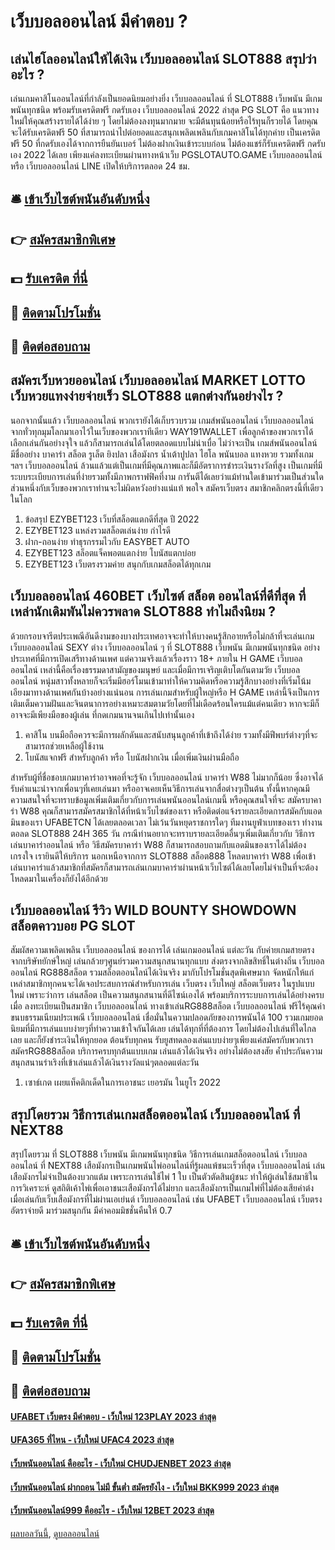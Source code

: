 # เว็บบอลออนไลน์ มีคำตอบ ?
## เล่นไฮโลออนไลน์ให้ได้เงิน เว็บบอลออนไลน์ SLOT888 สรุปว่าอะไร ?
เล่นเกมคาสิโนออนไลน์ที่กำลังเป็นยอดนิยมอย่างยิ่ง เว็บบอลออนไลน์ ที่ SLOT888 เว็บพนัน มีเกมพนันทุกชนิด พร้อมรับเครดิตฟรี กดรับเอง เว็บบอลออนไลน์ 2022 ล่าสุด PG SLOT คือ แนวทางใหม่ให้คุณสร้างรายได้ได้ง่าย ๆ โดยไม่ต้องลงทุนมากมาย จะมีต้นทุนน้อยหรือไร้ทุนก็รวยได้ โดยคุณจะได้รับเครดิตฟรี 50 ที่สามารถนำไปต่อยอดและสนุกเพลิดเพลินกับเกมคาสิโนได้ทุกค่าย เป็นเครดิตฟรี 50 ที่กดรับเองได้จากการยืนยันเบอร์ ไม่ต้องฝากเงินเข้าระบบก่อน ไม่ต้องแชร์ก็รับเครดิตฟรี กดรับเอง 2022 ได้เลย เพียงแค่ลงทะเบียนผ่านทางหน้าเว็บ PGSLOTAUTO.GAME เว็บบอลออนไลน์ หรือ เว็บบอลออนไลน์ LINE เปิดให้บริการตลอด 24 ชม.

## 🛎 [เข้าเว็บไซต์พนันอันดับหนึ่ง](https://bit.ly/3SdLNi2)
## 👉 [สมัครสมาชิกพิเศษ](https://bit.ly/3SdLNi2)
## 💵 [รับเครดิต ที่นี่](https://bit.ly/3dyRKHj)
## 👑 [ติดตามโปรโมชั่น](https://bit.ly/3dyRKHj)
## 📱 [ติดต่อสอบถาม](https://bit.ly/3dyRKHj)

## สมัครเว็บหวยออนไลน์ เว็บบอลออนไลน์ MARKET LOTTO เว็บหวยแทงง่ายจ่ายเร็ว SLOT888 แตกต่างกันอย่างไร ?
นอกจากนั้นแล้ว เว็บบอลออนไลน์ พวกเรายังได้เก็บรวบรวม เกมส์พนันออนไลน์ เว็บบอลออนไลน์ จากทั่วทุกมุมโลกมาเอาไว้ในเว็บของพวกเราทีเดียว WAY191WALLET เพื่อลูกค้าของพวกเราได้เลือกเล่นกันอย่างจุใจ แล้วก็สามารถเล่นได้โดยตลอดแบบไม่น่าเบื่อ ไม่ว่าจะเป็น เกมส์พนันออนไลน์ มีชื่ออย่าง บาคาร่า สล็อต รูเล็ต ยิงปลา เสือมังกร น้ำเต้าปูปลา ไฮโล พนันบอล แทงหวย รวมทั้งเกมฯลฯ เว็บบอลออนไลน์ ล้วนแล้วแต่เป็นเกมที่มีคุณภาพและก็มีอัตราการชำระเงินรางวัลที่สูง เป็นเกมที่มีระบบระเบียบการเล่นที่ง่ายรวมทั้งมีภาพกราฟฟิคที่งาม การันตีได้เลยว่าแม้ท่านใดเข้ามาร่วมเป็นส่วนใดส่วนหนึ่งกับเว็บของพวกเราท่านจะไม่ผิดหวังอย่างแน่แท้ พอใจ สมัครเว็บตรง สมาชิกคลิกตรงนี้ที่เดียวในโลก
1. ข้อสรุป EZYBET123 เว็บที่สล็อตแตกดีที่สุด ปี 2022
2. EZYBET123 แหล่งรวมสล็อตเล่นง่าย กำไรดี
3. ฝาก-ถอนง่าย ทำธุรกรรมไวกับ EASYBET AUTO
4. EZYBET123 สล็อตแจ็คพอตแตกง่าย โบนัสแตกบ่อย
5. EZYBET123 เว็บตรงรวมค่าย สนุกกับเกมสล็อตได้ทุกเกม

## เว็บบอลออนไลน์ 460BET เว็บไซต์ สล็อต ออนไลน์ที่ดีที่สุด ที่เหล่านักเดิมพันไม่ควรพลาด SLOT888 ทำไมถึงนิยม ?
ด้วยกรอบจารีตประเพณีอันดีงามของบางประเทศอาจจะทำให้บางคนรู้สึกอายหรือไม่กล้าที่จะเล่นเกม เว็บบอลออนไลน์ SEXY ต่าง เว็บบอลออนไลน์ ๆ ที่ SLOT888 เว็บพนัน มีเกมพนันทุกชนิด อย่างประเทศที่มีการเปิดเสรีทางด้านเพศ แต่ความจริงแล้วเรื่องราว 18+ ภายใน H GAME เว็บบอลออนไลน์ เหล่านี้คือเรื่องธรรมดาสามัญของมนุษย์ และเมื่อมีการเจริญเติบโตกันตามวัย เว็บบอลออนไลน์ หนุ่มสาวทั้งหลายก็จะเริ่มมีฮอร์โมนเข้ามาทำให้ความคิดหรือความรู้สึกบางอย่างที่เริ่มโน้มเอียงมาทางด้านเพศกันบ้างอย่างแน่นอน การเล่นเกมสำหรับผู้ใหญ่หรือ H GAME เหล่านี้จึงเป็นการเติมเต็มความฝันและจินตนาการอย่างเหมาะสมตามวัยโดยที่ไม่เดือดร้อนใครแม้แต่คนเดียว หากจะมีก็อาจจะมีเพียงมือของผู้เล่น ที่กดเกมนานจนเกินไปเท่านั้นเอง
1. คาสิโน บนมือถือควรจะมีการผลักดันและสนับสนุนลูกค้าที่เข้าถึงได้ง่าย รวมทั้งมีฟีพบร์ต่างๆที่จะสามารถช่วยเหลือผู้ใช้งาน
2. โบนัสแจกฟรี สำหรับลูกค้า หรือ โบนัสฝากเงิน เมื่อเพิ่มเงินผ่านมือถือ

สำหรับผู้ที่ชื่อชอบเกมบาคาร่าอาจพอที่จะรู้จัก เว็บบอลออนไลน์ บาคาร่า W88 ไม่มากก็น้อย ซึ่งอาจได้รับคำแนะนำจากเพื่อนๆที่เคยเล่นมา หรืออาจเคยเห็นวิธีการเล่นจากสื่อต่างๆเป็นต้น ทั้งนี้หากคุณมีความสนใจที่จะทราบข้อมูลเพิ่มเติมเกี่ยวกับการเล่นพนันออนไลน์เกมนี้ หรือคุณสนใจที่จะ สมัครบาคาร่า W88 คุณก็สามารสมัครสมาชิกได้ที่หน้าเว็บไซต์ของเรา หรือติดต่อแจ้งรายละเอียดการสมัคกับแอดมินของเรา UFABETCN ได้เลยตลอดเวลา ไม่เว้นวันหยุดราชการใดๆ ทีมงานยูฟ่าเบทของเรา ทำงานตอลด SLOT888 24H 365 วัน กรณีท่านอยากจะทราบรายละเอียดอื่นๆเพิ่มเติมเกี่ยวกับ วิธีการเล่นบาคาร่าออนไลน์ หรือ วิธีสมัครบาคาร่า W88 ก็สามารถสอบถามกับแอดมินของเราได้ไม่ต้องเกรงใจ เรายินดีให้บริการ นอกเหนือจากการ SLOT888 สล็อต888 โหลดบาคาร่า W88 เพื่อเข้าเล่นบาคาร่าแล้วสมาชิกที่สมัครก็สามารถเล่นเกมบาคาร่าผ่านหน้าเว็บไซต์ได้เลยโดยไม่จำเป็นที่จะต้องโหลดมาในเครื่องก็ยังได้อีกด้วย

## เว็บบอลออนไลน์ รีวิว WILD BOUNTY SHOWDOWN สล็อตคาวบอย PG SLOT
สัมผัสความเพลิดเพลิน เว็บบอลออนไลน์ ของการได้ เล่นเกมออนไลน์ แต่ละวัน กับค่ายเกมสายตรงจากบริษัทยักษ์ใหญ่ เล่นกล้วยๆศูนย์รวมความสนุกสนานทุกแบบ ส่งตรงจากลิขสิทธิ์ในต่างถิ่น เว็บบอลออนไลน์ RG888สล็อต รวมสล็อตออนไลน์ได้เงินจริง มากับโปรโมชั่นสุดพิเศษมาก จัดหนักให้แก่เหล่าสมาชิกทุกคนจะได้เจอประสบการณ์สำหรับการเล่น เว็บตรง เว็บใหญ่ สล็อตเว็บตรง ในรูปแบบใหม่ เพราะว่าการ เล่นสล็อต เป็นความสนุกสนานที่ดีไซน์เองได้ พร้อมบริการระบบการเล่นได้อย่างครบเมื่อ ลงทะเบียนเป็นสมาชิก เว็บบอลออนไลน์ ทางเข้าเล่นRG888สล็อต เว็บบอลออนไลน์ ฟรีไร้คุณค่าขนบธรรมเนียมประเพณี เว็บบอลออนไลน์ เชื่อมั่นในความปลอดภัยของการพนันได้ 100 รวมเกมยอดนิยมที่มีการเล่นแบบง่ายๆที่ทำความเข้าใจกันได้เลย เล่นได้ทุกที่ที่ต้องการ โดยไม่ต้องไปเล่นที่ใดไกลเลย และก็ยังชำระเงินให้ทุกยอด ต้อนรับทุกคน รับยูสทดลองเล่นแบบง่ายๆเพียงแค่สมัครกับพวกเรา สมัครRG888สล็อต บริการครบทุกต้นแบบเกม เล่นแล้วได้เงินจริง อย่างไม่ต้องสงสัย ค้ำประกันความสนุกสนานร่าเริงที่เข้าเล่นแล้วได้เงินรางวัลแน่ๆตลอดแต่ละวัน
1. เซาธ์เกต เผยแท็คติกเด็ดในการเอาชนะ เยอรมัน ในยูโร 2022

## สรุปโดยรวม วิธีการเล่นเกมสล็อตออนไลน์ เว็บบอลออนไลน์ ที่ NEXT88
สรุปโดยรวม ที่ SLOT888 เว็บพนัน มีเกมพนันทุกชนิด วิธีการเล่นเกมสล็อตออนไลน์ เว็บบอลออนไลน์ ที่ NEXT88 เสือมังกรเป็นเกมพนันไพ่ออนไลน์ที่รู้ผลแพ้ชนะเร็วที่สุด เว็บบอลออนไลน์ เล่นเสือมังกรไม่จำเป็นต้องบวกแต้ม เพราะการเล่นใช้ไพ่ 1 ใบ เป็นตัวตัดสินผู้ชนะ ทำให้ผู้เล่นใช้สมาธิในการวิเคราะห์ ดูสถิติเค้าไพ่เพื่อเอาชนะเสือมังกรได้ไม่ยาก และเสือมังกรเป็นเกมไพ่ที่ไม่ต้องเสียค่าต๋ง เมื่อเล่นกับเว็บเสือมังกรที่ไม่ผ่านเอเย่นต์ เว็บบอลออนไลน์ เช่น UFABET เว็บบอลออนไลน์ เว็บตรง อัตราจ่ายดี มาร่วมสนุกกัน มีค่าคอมมิชชั่นคืนให้ 0.7

## 🛎 [เข้าเว็บไซต์พนันอันดับหนึ่ง](https://bit.ly/3SdLNi2)
## 👉 [สมัครสมาชิกพิเศษ](https://bit.ly/3SdLNi2)
## 💵 [รับเครดิต ที่นี่](https://bit.ly/3dyRKHj)
## 👑 [ติดตามโปรโมชั่น](https://bit.ly/3dyRKHj)
## 📱 [ติดต่อสอบถาม](https://bit.ly/3dyRKHj)

#### [UFABET เว็บตรง มีคำตอบ - เว็บใหม่ 123PLAY 2023 ล่าสุด](https://atom.io/themes/ufabet%20เว็บตรง%20มีคำตอบ%20-%20เว็บใหม่%20123play%202023%20ล่าสุด)
#### [UFA365 ที่ไหน - เว็บใหม่ UFAC4 2023 ล่าสุด](https://atom.io/themes/ufa365%20ที่ไหน%20-%20เว็บใหม่%20ufac4%202023%20ล่าสุด)
#### [เว็บพนันออนไลน์ คืออะไร - เว็บใหม่ CHUDJENBET 2023 ล่าสุด](https://atom.io/themes/เว็บพนันออนไลน์%20คืออะไร%20-%20เว็บใหม่%20chudjenbet%202023%20ล่าสุด)
#### [เว็บพนันออนไลน์ ฝากถอน ไม่มี ขั้นต่ำ สมัครยังไง - เว็บใหม่ BKK999 2023 ล่าสุด](https://atom.io/themes/เว็บพนันออนไลน์%20ฝากถอน%20ไม่มี%20ขั้นต่ำ%20สมัครยังไง%20-%20เว็บใหม่%20bkk999%202023%20ล่าสุด)
#### [เว็บพนันออนไลน์999 คืออะไร - เว็บใหม่ 12BET 2023 ล่าสุด](https://atom.io/themes/เว็บพนันออนไลน์999%20คืออะไร%20-%20เว็บใหม่%2012bet%202023%20ล่าสุด)

[ผลบอลวันนี้](https://siamsport.tv "ผลบอลวันนี้"), [ดูบอลออนไลน์](https://siamsport.tv/ดูบอลสด "ดูบอลออนไลน์")